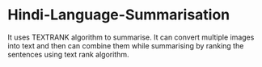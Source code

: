 # Hindi-Language-Summarisation
It uses TEXTRANK algorithm to summarise. It can convert multiple images into text and then can combine them while summarising by ranking the sentences using text rank algorithm.
